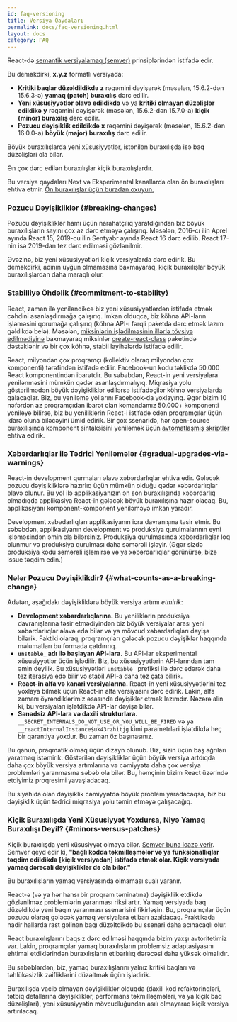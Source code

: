 ```yaml
---
id: faq-versioning
title: Versiya Qaydaları
permalink: docs/faq-versioning.html
layout: docs
category: FAQ
---
```


React-də [semantik versiyalamaq (semver)](https://semver.org/) prinsiplərindən istifadə edir.

Bu deməkdirki, **x.y.z** formatlı versiyada:

* **Kritiki baqlar düzəldildikdə** **z** rəqəmini dəyişərək (məsələn, 15.6.2-dən 15.6.3-ə) **yamaq (patch) buraxılış** dərc edilir.
* **Yeni xüsusiyyətlər əlavə edildikdə** və ya **kritiki olmayan düzəlişlər edildikə** **y** rəqəmini dəyişərək (məsələn, 15.6.2-dən 15.7.0-a) **kiçik (minor) buraxılış** dərc edilir.
* **Pozucu dəyişiklik edildikdə** **x** rəqəmini dəyişərək (məsələn, 15.6.2-dən 16.0.0-a) **böyük (major) buraxılış** dərc edilir.

Böyük buraxılışlarda yeni xüsusiyyətlər, istənilən buraxılışda isə baq düzəlişləri ola bilər.

Ən çox dərc edilən buraxılışlar kiçik buraxılışlardır.

Bu versiya qaydaları Next və Eksperimental kanallarda olan ön buraxılışları ehtiva etmir. [Ön buraxılışlar üçün buradan oxuyun.](/docs/release-channels.html)

### Pozucu Dəyişikliklər {#breaking-changes}

Pozucu dəyişikliklər hamı üçün narahatçılıq yaratdığından biz böyük buraxılışların sayını çox az dərc etməyə çalışırıq. Məsələn, 2016-cı ilin Aprel ayında React 15, 2019-cu ilin Sentyabr ayında React 16 dərc edilib. React 17-nin isə 2019-dan tez dərc edilməsi gözlənilmir.

Əvəzinə, biz yeni xüsusiyyətləri kiçik versiyalarda dərc edirik. Bu deməkdirki, adının uyğun olmamasına baxmayaraq, kiçik buraxılışlar böyük buraxılışlardan daha maraqlı olur.

### Stabilliyə Öhdəlik {#commitment-to-stability}

React, zaman ilə yeniləndikcə biz yeni xüsusiyyətlərdən istifadə etmək cəhdini asanlaşdırmağa çalışırıq. İmkan olduqca, biz köhnə API-ların işləməsini qorumağa çalışırıq (köhnə API-ı fərqli paketdə dərc etmək lazım gəldikdə belə). Məsələn, [miksinlərin işlədilməsinin illərlə tövsiyə edilmədiyinə](/blog/2016/07/13/mixins-considered-harmful.html) baxmayaraq miksinlər [create-react-class](/docs/react-without-es6.html#mixins) paketində dəstəklənir və bir çox köhnə, stabil layihələrdə istifadə edilir.

React, milyondan çox proqramçı (kollektiv olaraq milyondan çox komponenti) tərəfindən istifadə edilir. Facebook-un kodu təklikdə 50.000 React komponentindən ibarətdir. Bu səbəbdən, React-in yeni versiyalara yenilənməsini mümkün qədər asanlaşdırmalıyıq. Miqrasiya yolu göstərilmədən böyük dəyişikliklər edilərsə istifadəçilər köhnə versiyalarda qalacaqlar. Biz, bu yeniləmə yollarını Facebook-da yoxlayırıq. Əgər bizim 10 nəfərdən az proqramçıdan ibarət olan komandamız 50.000+ komponenti yeniləyə bilirsə, biz bu yeniliklərin React-i istifadə edən proqramçılar üçün idarə oluna biləcəyini ümid edirik. Bir çox ssenaridə, hər open-source buraxılışında komponent sintaksisini yeniləmək üçün [avtomatlaşmış skriptlər](https://github.com/reactjs/react-codemod) ehtiva edirik.

### Xəbərdarlıqlar ilə Tədrici Yeniləmələr {#gradual-upgrades-via-warnings}

React-in development qurmaları əlavə xəbərdarlıqlar ehtiva edir. Gələcək pozucu dəyişikliklərə hazırlıq üçün mümkün olduğu qədər xəbərdarlıqlar əlavə olunur. Bu yol ilə applikasiyanızın ən son buraxılışında xəbərdarlıq olmadıqda applikasiya React-in gələcək böyük buraxılışına hazır olacaq. Bu, applikasiyanı komponent-komponent yeniləməyə imkan yaradır.

Development xəbədarlıqları applikasiyanın icra davranışına təsir etmir. Bu səbəbdən, applikasiyanın development və produksiya qurulmalarının eyni işləməsindən əmin ola bilərsiniz. Produksiya qurulmasında xəbərdarlıqlar loq olunmur və produksiya qurulması daha səmərəli işləyir. (Əgər sizdə produksiya kodu səmərəli işləmirsə və ya xəbərdarlıqlar görünürsə, bizə issue təqdim edin.)

### Nələr Pozucu Dəyişiklikdir? {#what-counts-as-a-breaking-change}

Adətən, aşağıdakı dəyişikliklərə böyük versiya artımı *etmirik*:

* **Development xəbərdarlıqlarına.** Bu yeniliklərin produksiya davranışlarına təsir etmədiyindən biz böyük versiyalar arası yeni xəbərdarlıqlar əlavə edə bilər və ya mövcud xəbərdarlıqları dəyişə bilərik. Faktiki olaraq, proqramçıları gələcək pozucu dəyişiklər haqqında məlumatları bu formada çatdırırıq.
* **`unstable_` adı ilə başlayan API-lara.** Bu API-lar eksperimental xüsusiyyətlər üçün işlədilir. Biz, bu xüsusiyyətlərin API-larından tam əmin deyilik. Bu xüsusiyyətləri `unstable_` prefiksi ilə dərc edərək daha tez iterasiya edə bilir və stabil API-a daha tez çata bilirik.
* **React-in alfa və kanari versiyalarına.** React-in yeni xüsusiyyətlərini tez yoxlaya bilmək üçün React-in alfa versiyasını dərc edirik. Lakin, alfa zamanı öyrəndiklərimiz əsasında dəyişiklər etmək lazımdır. Nəzərə alin ki, bu versiyaları işlətdikdə API-lar dəyişə bilər.
* **Sənədsiz API-lara və daxili strukturlara.** `__SECRET_INTERNALS_DO_NOT_USE_OR_YOU_WILL_BE_FIRED` və ya `__reactInternalInstance$uk43rzhitjg` kimi parametrləri işlətdikdə heç bir qarantiya yoxdur. Bu zaman öz başınasınız.

Bu qanun, praqmatik olmaq üçün dizayn olunub. Biz, sizin üçün baş ağrıları yaratmaq istəmirik. Göstərilən dəyişikliklər üçün böyük versiya artdıqda daha çox böyük versiya artımlarına və cəmiyyətə daha çox versiya problemləri yaranmasına səbəb ola bilər. Bu, həmçinin bizim React üzərində etdiyimiz proqresimi yavaşladacaq.

Bu siyahıda olan dəyişiklik cəmiyyətdə böyük problem yaradacaqsa, biz bu dəyişiklik üçün tədrici miqrasiya yolu təmin etməyə çalışacağıq.

### Kiçik Buraxılışda Yeni Xüsusiyyət Yoxdursa, Niyə Yamaq Buraxılışı Deyil? {#minors-versus-patches}

Kiçik buraxılışda yeni xüsusiyyət olmaya bilər. [Semver buna icazə verir](https://semver.org/#spec-item-7). Semver qeyd edir ki, **"bağlı kodda təkmilləşmələr və ya funksionallıqlar təqdim edildikdə [kiçik versiyadan] istifadə etmək olar. Kiçik versiyada yamaq dərəcəli dəyişikliklər də ola bilər."**

Bu buraxılışların yamaq versiyasında olmaması sualı yaranır.

React-ə (və ya hər hansı bir proqram təminatına) dəyişikliik etdikdə gözlənilməz problemlərin yaranması riksi artır. Yamaq versiyada baq düzəldikdə yeni baqın yaranması ssenarisini fikirləşin. Bu, proqramçılar üçün pozucu olaraq gələcək yamaq versiyalara etibarı azaldacaq. Praktikada nadir hallarda rast gəlinən baqı düzəltdikdə bu ssenari daha acınacaqlı olur.

React buraxılışlarını baqsız dərc edilməsi haqqında bizim yaxşı avtoritetimiz var. Lakin, proqramçılar yamaq buraxılışların problemsiz adaptasiyasını ehtimal etdiklərindən buraxılışların etibarlılıq dərəcəsi daha yüksək olmalıdır.

Bu səbəblərdən, biz, yamaq buraxılışlarını yalnız kritiki baqları və təhlükəsizlik zəifliklərini düzəltmək üçün işlədirik.

Buraxılışda vacib olmayan dəyişikliklər olduqda (daxili kod refaktorinqləri, tətbiq detallarına dəyişikliklər, performans təkmilləşmələri, və ya kiçik baq düzəlişləri), yeni xüsusiyyətin mövcudluğundan asılı olmayaraq kiçik versiya artırılacaq.
